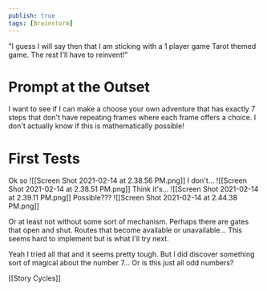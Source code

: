 ```yaml
---
publish: true
tags: [Brainstorm]
---
```

"I guess I will say then that I am sticking with a 1 player game Tarot themed game. The rest I'll have to reinvent!"

# Prompt at the Outset
I want to see if I can make a choose your own adventure that has exactly 7 steps that don't have repeating frames where each frame offers a choice. I don't actually know if this is mathematically possible!

# First Tests
Ok so
![[Screen Shot 2021-02-14 at 2.38.56 PM.png]]
I don't...
![[Screen Shot 2021-02-14 at 2.38.51 PM.png]]
Think it's...
![[Screen Shot 2021-02-14 at 2.39.11 PM.png]]
Possible???
![[Screen Shot 2021-02-14 at 2.44.38 PM.png]]

Or at least not without some sort of mechanism. Perhaps there are gates that open and shut. Routes that become available or unavailable... 
This seems hard to implement but is what I'll try next.


Yeah I tried all that and it seems pretty tough. But I did discover something sort of magical about the number 7... Or is this just all odd numbers?

[[Story Cycles]]



